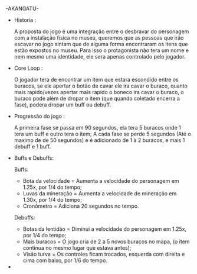 -AKANGATU-

- Historia :

    A proposta do jogo é uma integração entre o desbravar do personagem com a instalação fisica no museu,
  queremos que as pessoas que irão escavar no jogo sintam que de alguma forma encontraram os itens que 
  estão expostos no museu. Para isso o protagonista não tera um nome e nem mesmo uma identidade, ele sera
  apenas controlado pelo jogador.
  
- Core Loop :
    
    O jogador tera de encontrar um item que estara escondido entre os buracos, se ele apertar o botão de cavar
    ele ira cavar o buraco, quanto mais rapido/vezes apertar mais rapido o boneco ira cavar o buraco, o buraco pode
    além de dropar o item (que quando coletado encerra a fase), podera dropar um buff ou debuff.
    
- Progressão do jogo : 
    
    A primeira fase se passa em 90 segundos, ela tera 5 buracos onde 1 tera um buff e outro tera o item;
    A cada fase se perde 5 segundos (Até o maximo de de 50 segundos) e é adicionado de 1 à 2 buracos, e 
    mais 1 debuff e 1 buff.
  
- Buffs e Debuffs:
  
    Buffs: 
    - Bota da velocidade = Aumenta a velocidade do personagem em 1.25x, por 1/4 do tempo;
    - Luvas da mineração = Aumenta a velocidade de mineração em 1.30x, por 1/4 do tempo;
    - Cronômetro = Adiciona 20 segundos no tempo.
    
    Debuffs:
    - Botas da lentidão = Diminui a velocidade do personagem em 1.25x, por 1/4 do tempo;
    - Mais buracos = O jogo cria de 2 a 5 novos buracos no mapa, (o item continua no mesmo lugar que estava antes);
    - Visão turva = Os controles ficam trocados, esquerda com direita e cima com baixo, por 1/6 do tempo.
    
- 
